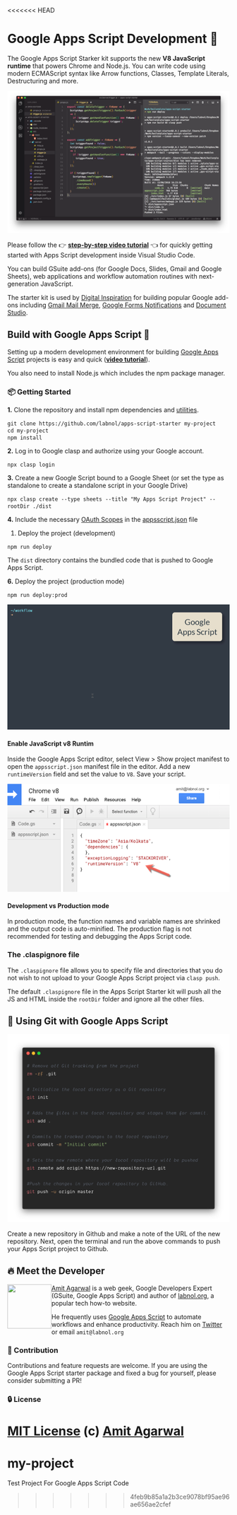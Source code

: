 <<<<<<< HEAD
# Google Apps Script Development 💯

The Google Apps Script Starker kit supports the new **V8 JavaScript runtime** that powers Chrome and Node.js. You can write code using modern ECMAScript syntax like Arrow functions, Classes, Template Literals, Destructuring and more.

![Google Apps Script Development with ES6](images/google-apps-script-development.png)

Please follow the 👉 **[step-by-step video tutorial](https://www.youtube.com/watch?v=KxdCIbeO4Uk)** 👈 for quickly getting started with Apps Script development inside Visual Studio Code.

You can build GSuite add-ons (for Google Docs, Slides, Gmail and Google Sheets), web applications and workflow automation routines with next-generation JavaScript.

The starter kit is used by [Digital Inspiration](https://digitalinspiration.com/) for building popular Google add-ons including [Gmail Mail Merge](https://gsuite.google.com/marketplace/app/mail_merge_with_attachments/223404411203), [Google Forms Notifications](https://gsuite.google.com/marketplace/app/email_notifications_for_google_forms/984866591130) and [Document Studio](https://gsuite.google.com/marketplace/app/document_studio/429444628321).

## Build with Google Apps Script 🚀

Setting up a modern development environment for building [Google Apps Script](https://www.labnol.org/topic/google-apps-script/) projects is easy and quick (**[video tutorial](https://www.youtube.com/watch?v=KxdCIbeO4Uk)**).

You also need to install Node.js which includes the npm package manager.

### :package: Getting Started

**1.** Clone the repository and install npm dependencies and [utilities](TOOLS.md).

```
git clone https://github.com/labnol/apps-script-starter my-project
cd my-project
npm install
```

**2.** Log in to Google clasp and authorize using your Google account.

```
npx clasp login
```

**3.** Create a new Google Script bound to a Google Sheet (or set the type as standalone to create a standalone script in your Google Drive)

```
npx clasp create --type sheets --title "My Apps Script Project" --rootDir ./dist
```

**4.** Include the necessary [OAuth Scopes](./scopes.md) in the [appsscript.json](./appsscript.json) file

1. Deploy the project (development)

```
npm run deploy
```

The `dist` directory contains the bundled code that is pushed to Google Apps Script.

**6.** Deploy the project (production mode)

```
npm run deploy:prod
```

![Google Apps Script - Setup Development Environment](images/npm-install.gif)

#### Enable JavaScript v8 Runtim

Inside the Google Apps Script editor, select View > Show project manifest to open the `appsscript.json` manifest file in the editor. Add a new `runtimeVersion` field and set the value to `V8`. Save your script.

![Google Apps Script - v8 Runtime](images/apps-script-v8.png)

#### Development vs Production mode

In production mode, the function names and variable names are shrinked and the output code is auto-minified. The production flag is not recommended for testing and debugging the Apps Script code.

### The .claspignore file

The `.claspignore` file allows you to specify file and directories that you do not wish to not upload to your Google Apps Script project via `clasp push`.

The default `.claspignore` file in the Apps Script Starter kit will push all the JS and HTML inside the `rootDir` folder and ignore all the other files.

## :beginner: Using Git with Google Apps Script

![Google Apps Script - Github](images/github-apps-script.png)

Create a new repository in Github and make a note of the URL of the new repository. Next, open the terminal and run the above commands to push your Apps Script project to Github.

## :fire: Meet the Developer

<img align="left" width="100" height="100" src="https://pbs.twimg.com/profile_images/1144978512832368640/Ej7Zz7E9_400x400.jpg">

[Amit Agarwal](https://www.labnol.org/about) is a web geek, Google Developers Expert (GSuite, Google Apps Script) and author of [labnol.org](https://www.labnol.org/), a popular tech how-to website.

He frequently uses [Google Apps Script](https://ctrlq.org/) to automate workflows and enhance productivity. Reach him on [Twitter](https://twitter.com/labnol) or email `amit@labnol.org`

### :cherry_blossom: Contribution

Contributions and feature requests are welcome. If you are using the Google Apps Script starter package and fixed a bug for yourself, please consider submitting a PR!

### :lock: License

[MIT License](https://github.com/labnol/apps-script-starter/blob/master/LICENSE) (c) [Amit Agarwal](https://www.labnol.org/about/)
=======
# my-project
Test Project For Google Apps Script Code
>>>>>>> 4feb9b85a1a2b3ce9078bf95ae96ae656ae2cfef
